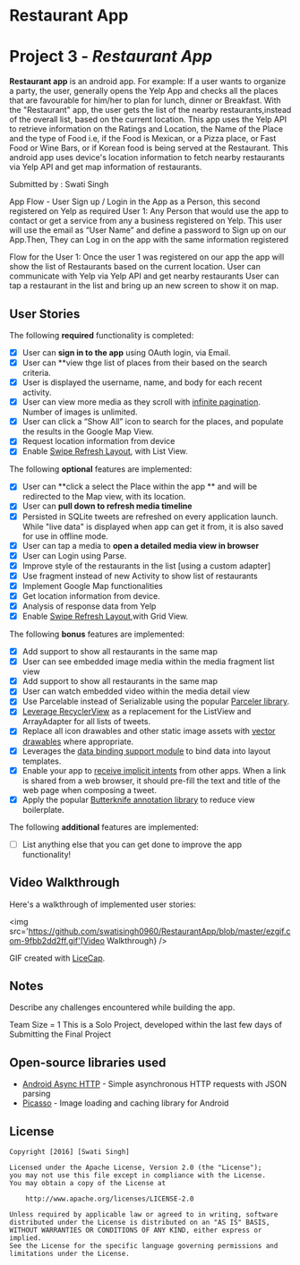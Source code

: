 # Restaurant App
# Project 3 - *Restaurant App*

**Restaurant app** is an android app. For example: If a user wants to organize a party, the user, generally opens the Yelp App and checks all the places that are favourable for him/her to plan for lunch, dinner or Breakfast. With the "Restaurant" app, the user gets the list of the nearby restaurants,instead of the overall list, based on the current location.
This app uses the Yelp API to retrieve information on the Ratings and Location, the Name of the Place and the type of Food i.e, if the Food is Mexican, or a Pizza place, or Fast Food or Wine Bars, or if Korean food is being served at the Restaurant.
This android app uses device's location information to fetch nearby restaurants via Yelp API and get map information of restaurants.

Submitted by : Swati Singh

App Flow - 
User Sign up / Login in the App as a Person, this second registered on Yelp as required
User 1: Any Person that would use the app to contact or get a service from any a business registered on Yelp. This user will use the email as “User Name” and define a password to Sign up on our App.Then, They can Log in on the app with the same information registered

Flow for the User 1:
Once the user 1 was registered on our app the app will show the list of Restaurants based on the current location.
User can communicate with Yelp via Yelp API and get nearby restaurants
User can tap a restaurant in the list and bring up an new screen to show it on map.

## User Stories

The following **required** functionality is completed:

* [x]	User can **sign in to the app** using OAuth login, via Email.
* [x]	User can **view thge list of places from their based on the search criteria.
  * [x] User is displayed the username, name, and body for each recent activity.
  * [x] User can view more media as they scroll with [infinite pagination](http://guides.codepath.com/android/Endless-Scrolling-with-AdapterViews-and-RecyclerView). Number of images is unlimited.
  * [x] User can click a “Show All” icon to search for the places, and populate the results in the Google Map View.
* [x] Request location information from device
* [x] Enable [Swipe Refresh Layout](https://guides.codepath.com/android/Implementing-Pull-to-Refresh-Guide#listview-with-swiperefreshlayout), with List View.

The following **optional** features are implemented:

* [x] User can **click a select the Place within the app ** and will be redirected to the Map view, with its location.
* [x] User can **pull down to refresh media timeline**
* [x] Persisted in SQLite tweets are refreshed on every application launch. While "live data" is displayed when app can get it from, it is also saved for use in offline mode.
* [x] User can tap a media to **open a detailed media view in browser**
* [x] User can Login using Parse.
* [x] Improve style of the restaurants in the list [using a custom adapter]
* [x] Use fragment instead of new Activity to show list of restaurants
* [x] Implement Google Map functionalities
* [x] Get location information from device.
* [x] Analysis of response data from Yelp
* [x] Enable [Swipe Refresh Layout](https://guides.codepath.com/android/Implementing-Pull-to-Refresh-Guide#listview-with-swiperefreshlayout),with Grid View.

The following **bonus** features are implemented:
* [x] Add support to show all restaurants in the same map
* [x] User can see embedded image media within the media fragment list view
* [x] Add support to show all restaurants in the same map
* [x] User can watch embedded video within the media detail view
* [x] Use Parcelable instead of Serializable using the popular [Parceler library](http://guides.codepath.com/android/Using-Parceler).
* [x] [Leverage RecyclerView](http://guides.codepath.com/android/Using-the-RecyclerView) as a replacement for the ListView and ArrayAdapter for all lists of tweets.
* [x] Replace all icon drawables and other static image assets with [vector drawables](http://guides.codepath.com/android/Drawables#vector-drawables) where appropriate.
* [x] Leverages the [data binding support module](http://guides.codepath.com/android/Applying-Data-Binding-for-Views) to bind data into layout templates.
* [x] Enable your app to [receive implicit intents](http://guides.codepath.com/android/Using-Intents-to-Create-Flows#receiving-implicit-intents) from other apps.  When a link is shared from a web browser, it should pre-fill the text and title of the web page when composing a tweet.
* [x] Apply the popular [Butterknife annotation library](http://guides.codepath.com/android/Reducing-View-Boilerplate-with-Butterknife) to reduce view boilerplate.

The following **additional** features are implemented:

* [ ] List anything else that you can get done to improve the app functionality!

## Video Walkthrough

Here's a walkthrough of implemented user stories:

<img src='https://github.com/swatisingh0960/RestaurantApp/blob/master/ezgif.com-9fbb2dd2ff.gif'[Video Walkthrough} />

GIF created with [LiceCap](http://www.cockos.com/licecap/).

## Notes

Describe any challenges encountered while building the app.

Team Size = 1
This is a Solo Project, developed within the last few days of Submitting the Final Project

## Open-source libraries used

- [Android Async HTTP](https://github.com/loopj/android-async-http) - Simple asynchronous HTTP requests with JSON parsing
- [Picasso](http://square.github.io/picasso/) - Image loading and caching library for Android


## License

    Copyright [2016] [Swati Singh]

    Licensed under the Apache License, Version 2.0 (the "License");
    you may not use this file except in compliance with the License.
    You may obtain a copy of the License at

        http://www.apache.org/licenses/LICENSE-2.0

    Unless required by applicable law or agreed to in writing, software
    distributed under the License is distributed on an "AS IS" BASIS,
    WITHOUT WARRANTIES OR CONDITIONS OF ANY KIND, either express or implied.
    See the License for the specific language governing permissions and
    limitations under the License.
